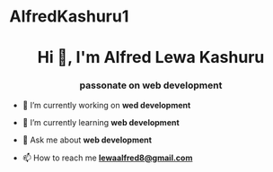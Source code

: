 # AlfredKashuru1
<h1 align="center">Hi 👋, I'm Alfred Lewa Kashuru</h1>
<h3 align="center">passonate on web development</h3>

- 🔭 I’m currently working on **wed development**

- 🌱 I’m currently learning **web development**

- 💬 Ask me about **web development**

- 📫 How to reach me **lewaalfred8@gmail.com**
 
